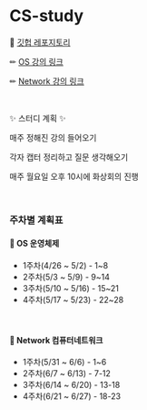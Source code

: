 # CS-study

📍 [깃헙 레포지토리](https://github.com/seunghee73/CS-study)

✏ [OS 강의 링크](http://www.kocw.or.kr/home/cview.do?mty=p&kemId=1046323)

✏ [Network 강의 링크](http://www.kocw.net/home/cview.do?mty=p&kemId=1169634)

<br>

✨ 스터디 계획 ✨

  매주 정해진 강의 들어오기

  각자 캡터 정리하고 질문 생각해오기

  매주 월요일 오후 10시에 화상회의 진행

<br>

### 주차별 계획표

#### 📄 OS 운영체제

- 1주차(4/26 ~ 5/2) - 1~8
- 2주차(5/3 ~ 5/9) - 9~14
- 3주차(5/10 ~ 5/16) - 15~21
- 4주차(5/17 ~ 5/23) - 22~28

<br>

#### 📄 Network  컴퓨터네트워크

- 1주차(5/31 ~ 6/6) - 1~6
- 2주차(6/7 ~ 6/13) - 7-12
- 3주차(6/14 ~ 6/20) - 13-18
- 4주차(6/21 ~ 6/27) - 18-23

